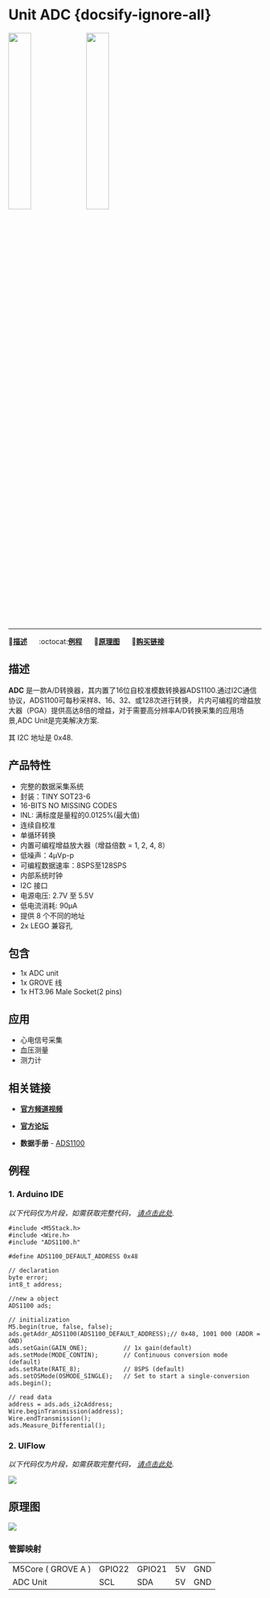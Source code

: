 # Unit ADC {docsify-ignore-all}

<img src="assets/img/product_pics/unit/M5GO_Unit_adc.png" width="30%" height="30%"> <img src="assets/img/product_pics/unit/unit_adc_grove_a.png" width="30%" height="30%">

***

:memo:**[描述](#描述)**&nbsp;&nbsp;&nbsp;&nbsp;&nbsp;&nbsp;:octocat:**[例程](#例程)**&nbsp;&nbsp;&nbsp;&nbsp;&nbsp;&nbsp;:electric_plug:**[原理图](#原理图)**&nbsp;&nbsp;&nbsp;&nbsp;&nbsp;&nbsp;🛒**[购买链接](https://item.taobao.com/item.htm?spm=a1z10.3-c.w4002-1172588106.37.3a93425e5PQbBs&id=580131730176)**

## 描述

**ADC** 是一款A/D转换器，其内置了16位自校准模数转换器ADS1100.通过I2C通信协议，ADS1100可每秒采样8、16、32、或128次进行转换，
片内可编程的增益放大器（PGA）提供高达8倍的增益，对于需要高分辨率A/D转换采集的应用场景,ADC Unit是完美解决方案.

其 I2C 地址是 0x48.

## 产品特性

- 完整的数据采集系统
- 封装：TINY SOT23-6
- 16-BITS NO MISSING CODES
- INL: 满标度是量程的0.0125%(最大值)
- 连续自校准
- 单循环转换
- 内置可编程增益放大器（增益倍数 = 1, 2, 4, 8）
- 低噪声：4μVp-p
- 可编程数据速率：8SPS至128SPS
- 内部系统时钟
- I2C 接口
- 电源电压: 2.7V 至 5.5V
- 低电流消耗: 90µA
- 提供 8 个不同的地址
- 2x LEGO 兼容孔

## 包含

- 1x ADC unit
- 1x GROVE 线
- 1x HT3.96 Male Socket(2 pins)

## 应用

- 心电信号采集
- 血压测量
- 测力计

## 相关链接

- **[官方频道视频](https://i.youku.com/i/UNjE1ODA2MzE0OA==?spm=a2hzp.8253869.0.0)**

- **[官方论坛](http://forum.m5stack.com/)**

-  **数据手册** - [ADS1100](http://pdf1.alldatasheet.com/datasheet-pdf/view/619024/TI1/ADS1100.html)

## 例程

### 1. Arduino IDE

*以下代码仅为片段，如需获取完整代码， [请点击此处](https://github.com/m5stack/M5-ProductExampleCodes/tree/master/Unit/ADC/Arduino/ADC_ADS1100).*

```arduino
#include <M5Stack.h>
#include <Wire.h>
#include "ADS1100.h"

#define ADS1100_DEFAULT_ADDRESS 0x48

// declaration
byte error;
int8_t address;

//new a object
ADS1100 ads;

// initialization
M5.begin(true, false, false);
ads.getAddr_ADS1100(ADS1100_DEFAULT_ADDRESS);// 0x48, 1001 000 (ADDR = GND)
ads.setGain(GAIN_ONE);          // 1x gain(default)
ads.setMode(MODE_CONTIN);       // Continuous conversion mode (default)
ads.setRate(RATE_8);            // 8SPS (default)
ads.setOSMode(OSMODE_SINGLE);   // Set to start a single-conversion
ads.begin();

// read data
address = ads.ads_i2cAddress;
Wire.beginTransmission(address);
Wire.endTransmission();
ads.Measure_Differential();
```

### 2. UIFlow

*以下代码仅为片段，如需获取完整代码， [请点击此处](https://github.com/m5stack/M5-ProductExampleCodes/tree/master/Unit/ADC/UIFlow).*

<img src="assets/img/product_pics/unit/unit_example/ADC/example_unit_adc_01.png">

## 原理图

<img src="assets/img/product_pics/unit/adc_sch.JPG">

### 管脚映射

<table>
 <tr><td>M5Core ( GROVE A )</td><td>GPIO22</td><td>GPIO21</td><td>5V</td><td>GND</td></tr>
 <tr><td>ADC Unit</td><td>SCL</td><td>SDA</td><td>5V</td><td>GND</td></tr>
</table>